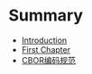# Summary

* [Introduction](README.md)
* [First Chapter](chapter1.md)
* [CBOR编码规范](cborbian-ma-gui-fan.md)

